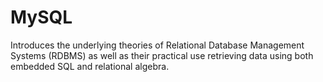 # MySQL
Introduces the underlying theories of Relational Database Management Systems (RDBMS) as well as their practical use retrieving data using both embedded SQL and relational algebra.
